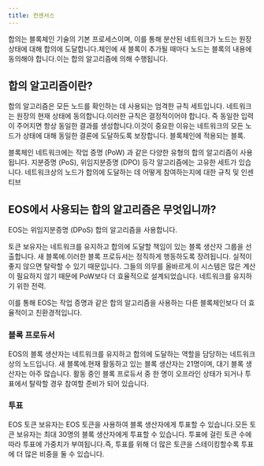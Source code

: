 ```yaml
---
title: 컨센서스
---
```


합의는 블록체인 기술의 기본 프로세스이며, 이를 통해 분산된 네트워크가 
노드는 원장 상태에 대해 합의에 도달합니다.체인에 새 블록이 추가될 때마다
노드는 블록의 내용에 동의해야 합니다.이는 합의 알고리즘에 의해 수행됩니다.

## 합의 알고리즘이란?

합의 알고리즘은 모든 노드를 확인하는 데 사용되는 엄격한 규칙 세트입니다. 
네트워크는 원장의 현재 상태에 동의합니다.이러한 규칙은 결정적이어야 합니다. 즉
동일한 입력이 주어지면 항상 동일한 결과를 생성합니다.이것이 중요한 이유는
네트워크의 모든 노드가 상태에 대해 동일한 결론에 도달하도록 보장합니다.
블록체인에 적용되는 블록.

블록체인 네트워크에는 작업 증명 (PoW) 과 같은 다양한 유형의 합의 알고리즘이 사용됩니다. 
지분증명 (PoS), 위임지분증명 (DPO) 등각 알고리즘에는 고유한 세트가 있습니다. 
네트워크상의 노드가 합의에 도달하는 데 어떻게 참여하는지에 대한 규칙 및 인센티브


## EOS에서 사용되는 합의 알고리즘은 무엇입니까?

EOS는 위임지분증명 (DPoS) 합의 알고리즘을 사용합니다. 

토큰 보유자는 네트워크를 유지하고 합의에 도달할 책임이 있는 블록 생산자 그룹을 선출합니다. 
새 블록에.이러한 블록 프로듀서는 정직하게 행동하도록 장려됩니다. 실적이 좋지 않으면 탈락할 수 있기 때문입니다. 
그들의 의무를 올바르게.이 시스템은 많은 계산이 필요하지 않기 때문에 PoW보다 더 효율적으로 설계되었습니다. 
네트워크를 유지하기 위한 전력.

이를 통해 EOS는 작업 증명과 같은 합의 알고리즘을 사용하는 다른 블록체인보다 더 효율적이고 친환경적입니다.

### 블록 프로듀서

EOS의 블록 생산자는 네트워크를 유지하고 합의에 도달하는 역할을 담당하는 네트워크 상의 노드입니다.
새 블록에.현재 활동하고 있는 블록 생산자는 21명이며, 대기 블록 생산자는 아주 많습니다.
활동 중인 블록 프로듀서 중 한 명이 오프라인 상태가 되거나 투표에서 탈락할 경우 참여할 준비가 되어 있습니다.

### 투표

EOS 토큰 보유자는 EOS 토큰을 사용하여 블록 생산자에게 투표할 수 있습니다.모든 토큰 보유자는 최대 30명의 블록 생산자에게 투표할 수 있습니다.
투표에 걸린 토큰 수에 따라 투표에 가중치가 부여됩니다.즉, 투표를 위해 더 많은 토큰을 스테이킹할수록
투표에 더 많은 비중을 둘 수 있습니다.



